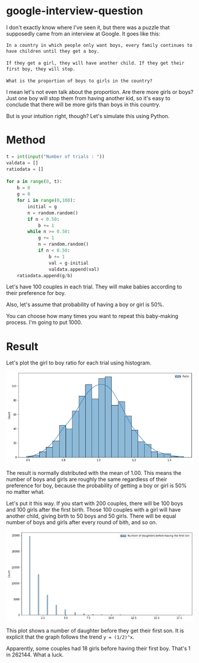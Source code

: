 # google-interview-question
I don't exactly know where I've seen it, but there was a puzzle that supposedly came from an interview at Google. It goes like this: 


```
In a country in which people only want boys, every family continues to have children until they get a boy. 

If they get a girl, they will have another child. If they get their first boy, they will stop. 

What is the proportion of boys to girls in the country?
```

I mean let's not even talk about the proportion. Are there more girls or boys? Just one boy will stop them from having another kid, so it's easy to conclude that there will be more girls than boys in this country.

But is your intuition right, though? Let's simulate this using Python.

# Method
```python
t = int(input("Number of trials : "))
valdata = []
ratiodata = []

for a in range(0, t):
    b = 0 
    g = 0
    for i in range(0,100):
        initial = g
        n = random.random()
        if n < 0.50: 
            b += 1
        while n >= 0.50:
            g += 1
            n = random.random()
            if n < 0.50:
                b += 1
                val = g-initial
                valdata.append(val)
    ratiodata.append(g/b)
```

Let's have 100 couples in each trial. They will make babies according to their preference for boy.

Also, let's assume that probability of having a boy or girl is 50%. 

You can choose how many times you want to repeat this baby-making process. I'm going to put 1000. 

# Result
Let's plot the girl to boy ratio for each trial using histogram. 

![histogram 1](https://raw.githubusercontent.com/sj-cha/google-interview-question/main/histogram%201.png)

The result is normally distributed with the mean of 1.00. This means the number of boys and girls are roughly the same regardless of their preference for boy, because the probability of getting a boy or girl is 50% no matter what.

Let's put it this way. If you start with 200 couples, there will be 100 boys and 100 girls after the first birth. Those 100 couples with a girl will have another child, giving birth to 50 boys and 50 girls. There will be equal number of boys and girls after every round of bith, and so on. 

![histogram 2](https://raw.githubusercontent.com/sj-cha/google-interview-question/main/histogram%202.png)

This plot shows a number of daughter before they get their first son. It is explicit that the graph follows the trend `y = (1/2)^x`.

Apparently, some couples had 18 girls before having their first boy. That's 1 in 262144. What a luck.  





